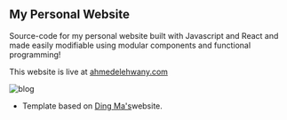 ## My Personal Website
Source-code for my personal website built with Javascript and React and made easily modifiable using modular components and functional programming!

This website is live at [ahmedelehwany.com](https://ahmedelehwany.com)

![blog](https://i.imgur.com/0nZtBax.png)

* Template based on [Ding Ma's](https://github.com/ding-ma)website.
